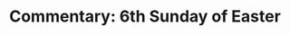 ---
title: "Commentary: 6th Sunday of Easter"
layout: reader
description: "Theme: Constant renewal under guidance of the Spirit"
feature_image: posts/commentary-easter.jpg
category: commentary
published: true
---